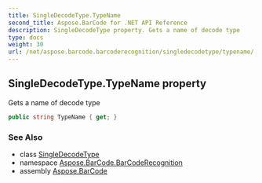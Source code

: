 ```yaml
---
title: SingleDecodeType.TypeName
second_title: Aspose.BarCode for .NET API Reference
description: SingleDecodeType property. Gets a name of decode type
type: docs
weight: 30
url: /net/aspose.barcode.barcoderecognition/singledecodetype/typename/
---
```

## SingleDecodeType.TypeName property

Gets a name of decode type

```csharp
public string TypeName { get; }
```

### See Also

* class [SingleDecodeType](../)
* namespace [Aspose.BarCode.BarCodeRecognition](../../singledecodetype/)
* assembly [Aspose.BarCode](../../../)


